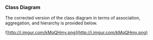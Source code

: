 ### Class Diagram ###

The corrected version of the class diagram in terms of association, aggregation, and hierarchy is provided below.

![http://i.imgur.com/kMqQHmy.png](http://i.imgur.com/kMqQHmy.png)